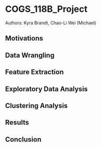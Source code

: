 # COGS_118B_Project
Authors: Kyra Brandt, Chao-Li Wei (Michael)
## Motivations
## Data Wrangling 
## Feature Extraction
## Exploratory Data Analysis
## Clustering Analysis
## Results
## Conclusion